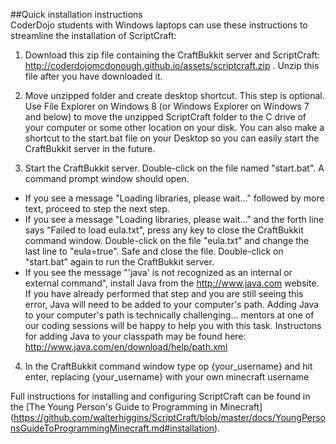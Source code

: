 ##Quick installation instructions  
CoderDojo students with Windows laptops can use these instructions to streamline the installation of ScriptCraft:

1) Download this zip file containing the CraftBukkit server and ScriptCraft: http://coderdojomcdonough.github.io/assets/scriptcraft.zip .  Unzip this file after you have downloaded it.

2) Move unzipped folder and create desktop shortcut.  This step is optional.  Use File Explorer on Windows 8 (or Windows Explorer on Windows 7 and below) to move the unzipped ScriptCraft folder to the C drive of your computer or some other location on your disk.  You can also make a shortcut to the start.bat file on your Desktop so you can easily start the CraftBukkit server in the future.

3) Start the CraftBukkit server.  Double-click on the file named "start.bat".  A command prompt window should open.  
  * If you see a message "Loading libraries, please wait..." followed by more text, proceed to step the next step.
  * If you see a message "Loading libraries, please wait..." and the forth line says "Failed to load eula.txt", press any key to close the CraftBukkit command window.  Double-click on the file "eula.txt" and change the last line to "eula=true".  Safe and close the file.  Double-click on "start.bat" again to run the CraftBukkit server.
  * If you see the message "'java' is not recognized as an internal or external command", install Java from the http://www.java.com website.  If you have already performed that step and you are still seeing this error, Java will need to be added to your computer's path.  Adding Java to your computer's path is technically challenging... mentors at one of our coding sessions will be happy to help you with this task.  Instructons for adding Java to your classpath may be found here: http://www.java.com/en/download/help/path.xml

4) In the CraftBukkit command window type op {your_username} and hit enter, replacing {your_username} with your own minecraft username

Full instructions for installing and configuring ScriptCraft can be found in the [The Young Person's Guide to Programming in Minecraft]
(https://github.com/walterhiggins/ScriptCraft/blob/master/docs/YoungPersonsGuideToProgrammingMinecraft.md#installation).
